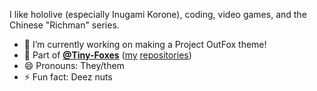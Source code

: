I like hololive (especially Inugami Korone), coding, video games, and the Chinese "Richman" series.
- 🔭 I’m currently working on making a Project OutFox theme!
- 🦊 Part of **[@Tiny-Foxes](https://github.com/Tiny-Foxes)** ([my](https://github.com/Tiny-Foxes/RyutoSetsujin-Customizations) [repositories](https://github.com/Tiny-Foxes/Virtua-Steps))
- 😄 Pronouns: They/them
- ⚡ Fun fact: Deez nuts
